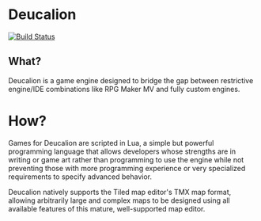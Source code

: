# Deucalion

[![Build Status](https://travis-ci.org/leotindall/deucalion.svg?branch=master)](https://travis-ci.org/team-code/deucalion)

## What?
Deucalion is a game engine designed to bridge the gap between restrictive engine/IDE combinations like RPG Maker MV and fully custom engines. 

# How?
Games for Deucalion are scripted in Lua, a simple but powerful programming language that allows developers whose strengths are in writing or game art rather than programming to use the engine while not preventing those with more programming experience or very specialized requirements to specify advanced behavior.

Deucalion natively supports the Tiled map editor's TMX map format, allowing arbitrarily large and complex maps to be designed using all available features of this mature, well-supported map editor.

